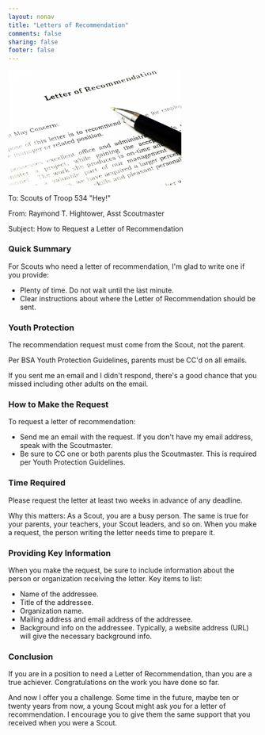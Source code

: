 ```yaml
---
layout: nonav
title: "Letters of Recommendation"
comments: false
sharing: false
footer: false
---
```


<img src="/images/letter_rec_rayhightower.jpg" width="350" padding="30" alt="Ray Hightower - Letters of Recommendation" title="Ray Hightower - Letters of Recommendation" />


To: Scouts of Troop 534 "Hey!"

From: Raymond T. Hightower, Asst Scoutmaster

Subject: How to Request a Letter of Recommendation


### Quick Summary

For Scouts who need a letter of recommendation, I'm glad to write one if you provide:

* Plenty of time. Do not wait until the last minute.
* Clear instructions about where the Letter of Recommendation should be sent.


### Youth Protection

The recommendation request must come from the Scout, not the parent.

Per BSA Youth Protection Guidelines, parents must be CC'd on all emails.

If you sent me an email and I didn't respond, there's a good chance that you missed including other adults on the email. 

### How to Make the Request

To request a letter of recommendation:

* Send me an email with the request. If you don't have my email address, speak with the Scoutmaster.
* Be sure to CC one or both parents plus the Scoutmaster. This is required per Youth Protection Guidelines.

### Time Required

Please request the letter at least two weeks in advance of any deadline.

Why this matters: As a Scout, you are a busy person. The same is true for your parents, your teachers, your Scout leaders, and so on. When you make a request, the person writing the letter needs time to prepare it.


### Providing Key Information

When you make the request, be sure to include information about the person or organization receiving the letter. Key items to list:

* Name of the addressee.
* Title of the addressee.
* Organization name.
* Mailing address and email address of the addressee.
* Background info on the addressee. Typically, a website address (URL) will give the necessary background info.

### Conclusion

If you are in a position to need a Letter of Recommendation, than you are a true achiever. Congratulations on the work you have done so far.

And now I offer you a challenge. Some time in the future, maybe ten or twenty years from now, a young Scout might ask _you_ for a letter of recommendation. I encourage you to give them the same support that you received when you were a Scout.